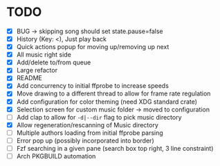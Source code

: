 # TODO

- [x] BUG -> skipping song should set state.pause=false
- [x] History (Key: <), Just play back
- [x] Quick actions popup for moving up/removing up next
- [x] All music right side
- [x] Add/delete to/from queue
- [x] Large refactor
- [x] README
- [x] Add concurrency to initial ffprobe to increase speeds
- [x] Move drawing to a different thread to allow for frame rate regulation
- [x] Add configuration for color theming (need XDG standard crate)
- [x] Selection screen for custom music folder -> moved to configuration
- [ ] Add clap to allow for `-d|--dir` flag to pick music directory
- [x] Allow regeneration/rescanning of Music directory
- [ ] Multiple authors loading from initial ffprobe parsing
- [ ] Error pop up (possibly incorporated into border)
- [ ] Fzf searching in a given pane (search box top right, 3 line constraint)
- [ ] Arch PKGBUILD automation
